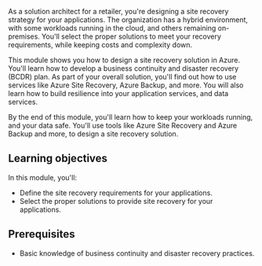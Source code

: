 As a solution architect for a retailer, you're designing a site recovery strategy for your applications. The organization has a hybrid environment, with some workloads running in the cloud, and others remaining on-premises. You'll select the proper solutions to meet your recovery requirements, while keeping costs and complexity down.

This module shows you how to design a site recovery solution in Azure. You'll learn how to develop a business continuity and disaster recovery (BCDR) plan. As part of your overall solution, you'll find out how to use services like Azure Site Recovery, Azure Backup, and more. You will also learn how to build resilience into your application services, and data services.  

By the end of this module, you'll learn how to keep your workloads running, and your data safe. You'll use tools like Azure Site Recovery and Azure Backup and more, to design a site recovery solution.

## Learning objectives

In this module, you'll:

- Define the site recovery requirements for your applications.
- Select the proper solutions to provide site recovery for your applications.

## Prerequisites

- Basic knowledge of business continuity and disaster recovery practices.
